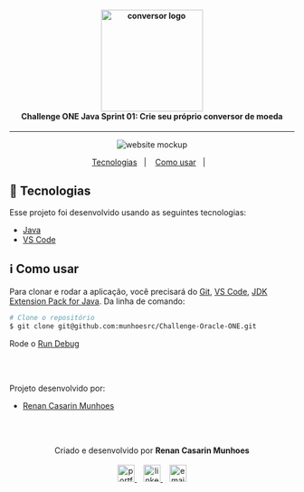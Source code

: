 <h4 align="center">
  <img width="180px" alt="conversor logo" src="conversor.png" />
  <br />
  Challenge ONE Java Sprint 01: Crie seu próprio conversor de moeda
</h4>

<hr />

<p align="center">
     <img alt="website mockup" src="https://i.imgur.com/mb0qLa9.png" />
</p>

<p align="center">
  <a href="#rocket-tecnologias">Tecnologias</a>&nbsp;&nbsp;&nbsp;|&nbsp;&nbsp;&nbsp;
  <a href="#information_source-como-usar">Como usar</a>&nbsp;&nbsp;&nbsp;|&nbsp;&nbsp;&nbsp;
</p>

## :rocket: Tecnologias

Esse projeto foi desenvolvido usando as seguintes tecnologias:

-  [Java](https://www.java.com/pt-BR/)
-  [VS Code](https://code.visualstudio.com/)

## :information_source: Como usar

Para clonar e rodar a aplicação, você precisará do [Git](https://git-scm.com), [VS Code](https://code.visualstudio.com/), [JDK](https://www.oracle.com/java/technologies/downloads/) [Extension Pack for Java](vscjava.vscode-java-pack). Da linha de comando:

```bash
# Clone o repositório
$ git clone git@github.com:munhoesrc/Challenge-Oracle-ONE.git

```
Rode o [Run Debug]()

<br/><br/>

<p>Projeto desenvolvido por:</p>
<ul>
  <li><a href="https://github.com/munhoesrc"/>Renan Casarin Munhoes</a></li>
</ul>

<br/><br/>

<p align="center">
  Criado e desenvolvido por <b>Renan Casarin Munhoes</b>
  <br/><br/>
  
  <a href="http://munhoesrc.me/">
    <img alt="portfolio" height="30px" src="https://i.imgur.com/7lbNPnj.png" />
  </a>
  &nbsp;&nbsp;
  <a href="https://www.linkedin.com/in/renancasarinmunhoes/">
    <img alt="linkedIn" height="30px" src="https://i.imgur.com/TQRXxhT.png" />
  </a>
  &nbsp;&nbsp;
  <a href="mailto:munhoesrc@gmail.com?subject=website contact">
    <img alt="email" height="30px" src="https://i.imgur.com/wu7e3PJ.png" />
  </a>
</p>